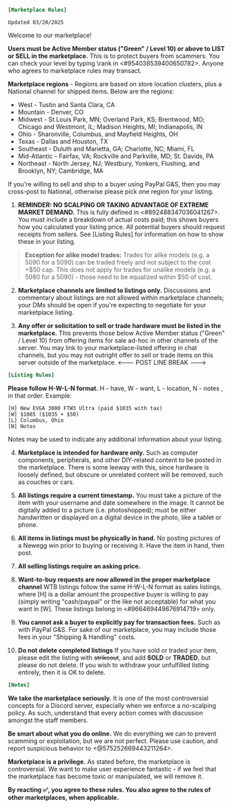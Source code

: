 ```ini
[Marketplace Rules]
```
`Updated 03/20/2025`

Welcome to our marketplace!

**Users must be Active Member status ("Green" / Level 10) or above to LIST or SELL in the marketplace.** This is to protect buyers from scammers. You can check your level by typing \rank in <#954038539400650782>. Anyone who agrees to marketplace rules may transact.

**Marketplace regions** - Regions are based on store location clusters, plus a National channel for shipped items. Below are the regions:
* West - Tustin and Santa Clara, CA
* Mountain - Denver, CO
* Midwest - St.Louis Park, MN; Overland Park, KS; Brentwood, MO; Chicago and Westmont, IL; Madison Heights, MI; Indianapolis, IN
* Ohio - Sharonville, Columbus, and Mayfield Heights, OH
* Texas - Dallas and Houston, TX
* Southeast - Duluth and Marietta, GA; Charlotte, NC; Miami, FL
* Mid-Atlantic - Fairfax, VA; Rockville and Parkville, MD;  St. Davids, PA
* Northeast - North Jersey, NJ; Westbury, Yonkers, Flushing, and Brooklyn, NY; Cambridge, MA

If you're willing to sell and ship to a buyer using PayPal G&S, then you may cross-post to National, otherwise please pick one region for your listing.

1. **REMINDER: NO SCALPING OR TAKING ADVANTAGE OF EXTREME MARKET DEMAND.**
This is fully defined in <#892488347036041267>. You must include a breakdown of actual costs paid; this shows buyers how you calculated your listing price. All potential buyers should request receipts from sellers. See [Listing Rules] for information on how to show these in your listing.

> **Exception for alike model trades:** Trades for alike models (e.g. a 5090 for a 5090) can be traded freely and not subject to the cost +$50 cap. This does not apply for trades for unalike models (e.g. a 5080 for a 5090) - those need to be equalized within $50 of cost.

2. **Marketplace channels are limited to listings only.** Discussions and commentary about listings are not allowed within marketplace channels; your DMs should be open if you're expecting to negotiate for your marketplace listing.

3. **Any offer or solicitation to sell or trade hardware must be listed in the marketplace.** This prevents those below Active Member status ("Green" / Level 10) from offering items for sale ad-hoc in other channels of the server. You may link to your marketplace-listed offering in chat channels, but you may not outright offer to sell or trade items on this server outside of the marketplace.
<--- POST LINE BREAK --->
```ini
[Listing Rules]
```
**Please follow H-W-L-N format.** H - have, W - want, L - location, N - notes , in that order. Example:
```
[H] New EVGA 3080 FTW3 Ultra (paid $1035 with tax)
[W] $1085 ($1035 + $50)
[L] Columbus, Ohio
[N] Notes
```
Notes may be used to indicate any additional information about your listing.

4. **Marketplace is intended for hardware only.** Such as computer components, peripherals, and other DIY-related content to be posted in the marketplace. There is some leeway with this, since hardware is loosely defined, but obscure or unrelated content will be removed, such as couches or cars.

5. **All listings require a current timestamp.** You must take a picture of the item with your username and date somewhere in the image. It cannot be digitally added to a picture (i.e. photoshopped); must be either handwritten or displayed on a digital device in the photo, like a tablet or phone.

6. **All items in listings must be physically in hand.** No posting pictures of a Newegg win prior to buying or receiving it. Have the item in hand, then post.

7. **All selling listings require an asking price.**

8. **Want-to-buy requests are now allowed in the proper marketplace channel** WTB listings follow the same H-W-L-N format as sales listings, where [H] is a dollar amount the prospective buyer is willing to pay (simply writing "cash/paypal" or the like not acceptable) for what you want in [W]. These listings belong in <#966469449676914719> only.

9. **You cannot ask a buyer to explicitly pay for transaction fees.** Such as with PayPal G&S. For sake of our marketplace, you may include those fees in your "Shipping & Handling" costs. 

10.  **Do not delete completed listings** If you have sold or traded your item, please edit the listing with ~~strikeout~~, and add **SOLD** or **TRADED**, but please do not delete. If you wish to withdraw your unfulfilled listing entirely, then it is OK to delete.
```ini
[Notes]
```
**We take the marketplace seriously.** It is one of the most controversial concepts for a Discord server, especially when we enforce a no-scalping policy. As such, understand that every action comes with discussion amongst the staff members.

**Be smart about what you do online.** We do everything we can to prevent scamming or exploitation, but we are not perfect. Please use caution, and report suspicious behavior to <@575252669443211264>.

**Marketplace is a privilege.** As stated before, the marketplace is controversial. We want to make user experience fantastic - if we feel that the marketplace has become toxic or manipulated, we will remove it.

**By reacting :white_check_mark:, you agree to these rules. You also agree to the rules of other marketplaces, when applicable.**